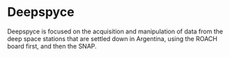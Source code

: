 # Deepspyce
Deepspyce is focused on the acquisition and manipulation of data from the deep space stations that are settled down in Argentina, using the ROACH board first, and then the SNAP.
